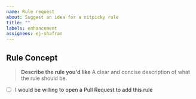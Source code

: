 ```yaml
---
name: Rule request
about: Suggest an idea for a nitpicky rule
title: ""
labels: enhancement
assignees: ej-shafran
---
```


## Rule Concept

> **Describe the rule you'd like**
> A clear and concise description of what the rule should be.

<!-- replace this section -->

- [ ] I would be willing to open a Pull Request to add this rule
